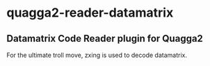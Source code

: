 quagga2-reader-datamatrix
=================

## Datamatrix Code Reader plugin for Quagga2

For the ultimate troll move, zxing is used to decode datamatrix.